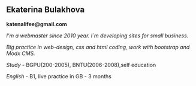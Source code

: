 ## Ekaterina Bulakhova

__katenalifee@gmail.com__

_I'm a webmaster since 2010 year. I`m developing sites for small business._  

_Big practice in web-design, css and html coding, work with  bootstrap and Modx CMS._
      
*Study* - BGPU(200-2005), BNTU(2006-2008),self education

*English* - B1, live practice in GB - 3 months
